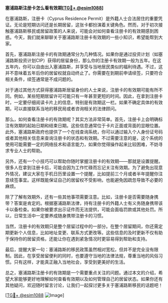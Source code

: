 **塞浦路斯注册卡怎么看有效期[[TG💪+ @esim1088](https://t.me/s/esim1088)]**

在塞浦路斯，注册卡（Cyprus Residence Permit）是外籍人士合法居住的重要凭证。无论是短期访问还是长期居留，这张卡都扮演着关键角色。然而，对于初次接触塞浦路斯移民或居留政策的人来说，可能会对如何查看注册卡的有效期感到困惑。今天，我们就来聊聊关于塞浦路斯注册卡有效期的一些小知识，希望能帮到大家。

首先，塞浦路斯注册卡的有效期通常分为几种情况。如果你是通过投资计划（如塞浦路斯投资计划CIP）获得的居留身份，那么你的注册卡有效期一般为五年。在这五年内，你可以自由出入塞浦路斯，并享受与当地居民类似的福利待遇。不过，这并不意味着五年后你的居留权就自动终止了。你需要在到期前申请续签，只要符合相关条件，续签通常是不成问题的。

对于通过其他方式获得塞浦路斯居留身份的人士来说，注册卡的有效期可能有所不同。例如，某些短期居留许可可能只有一年甚至更短的时间。因此，在拿到注册卡时，一定要仔细阅读卡片上的信息，特别是有效期这一栏。如果不确定具体的有效期，可以直接联系当地的移民局或者咨询相关的法律顾问。

那么，如何查看注册卡的有效期呢？其实方法非常简单。首先，注册卡上会明确标注有效期的起始日期和结束日期。这些信息通常位于卡片正面或背面的显眼位置。此外，塞浦路斯政府也提供了一个在线查询系统，你可以通过输入个人身份证号码或者其他相关信息来查询注册卡的状态和有效期。不过需要注意的是，这个系统的使用可能需要一定的网络技术和语言能力，如果你觉得操作起来比较困难，不妨寻求专业人士的帮助。

另外，还有一个小技巧可以帮助你随时掌握注册卡的有效期——那就是设置提醒。很多人在拿到注册卡后，可能会因为工作忙碌而忘记关注有效期。为了避免出现意外情况，建议大家在手机日历里设置一个提醒，比如提前三个月或者半年提醒你注意续签事宜。这样既能保证自己的居留权不受影响，也能避免因疏忽导致不必要的麻烦。

除了了解有效期外，还有一些其他事项需要注意。比如，注册卡是否需要随身携带？答案是肯定的。根据塞浦路斯法律，持有注册卡的外籍人士有义务随身携带该卡以备检查。如果你被要求出示证件而无法提供，可能会面临罚款或其他处罚。所以，日常生活中一定要养成随身携带注册卡的习惯。

当然，注册卡的有效期只是整个居留过程中的一部分。在整个居留期间，你还需定期更新个人信息，比如地址变更、联系方式更改等。这些信息的及时更新不仅有助于保持你的居留资格，还能让你在遇到紧急情况时更容易得到帮助和支持。

最后，提醒大家一句：塞浦路斯的移民政策虽然相对宽松，但并不是完全没有限制。因此，在享受居留便利的同时，也要遵守当地的法律法规，尊重当地的风俗习惯。只有这样，才能真正融入当地社会，享受到更美好的生活。

总之，塞浦路斯注册卡的有效期是一个需要重点关注的问题。通过本文的介绍，希望大家能够更好地理解如何查看有效期以及如何管理自己的居留状态。如果你还有其他疑问，欢迎随时留言讨论，让我们一起探讨更多关于塞浦路斯移民的话题吧！

[[TG💪+ @esim1088](https://t.me/s/esim1088) ![Image](https://i.postimg.cc/4NQfJmqS/Snipaste-2025-05-13-00-14-12.png)]